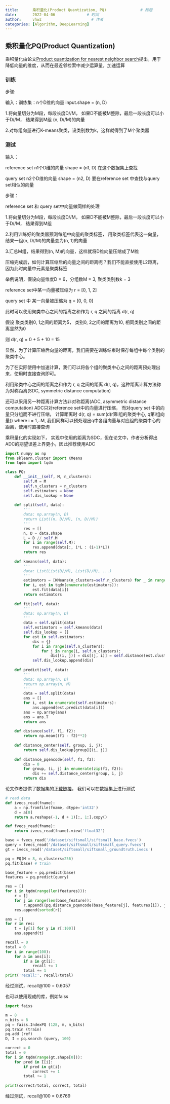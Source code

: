 ```yaml
---
title:      乘积量化(Product Quantization, PQ)               # 标题 
date:       2022-04-06              # 时间
author:     vhwz                      # 作者
categories: [Algorithm, DeepLearning]
---
```



## 乘积量化PQ(Product Quantization)
乘积量化由论文[Product quantization for nearest neighbor search](https://lear.inrialpes.fr/pubs/2011/JDS11/jegou_searching_with_quantization.pdf)提出，用于降低向量的维度，从而在最近邻检索中减少运算量，加速运算

### 训练

步骤:

输入：训练集：n个D维的向量 input.shape = (n, D)

1.将向量切分为M段，每段长度D//M， 如果D不能被M整除，最后一段长度可以小于D//M， 结果得到M组 (n, D//M)的向量

2.对每组向量进行K-means聚类，设类别数为k，这样就得到了M个聚类器

### 测试

输入：

reference set n1个D维的向量 shape = (n1, D) 在这个数据集上查找

query set n2个D维的向量 shape = (n2, D) 要在reference set 中查找与query set相似的向量

步骤：

reference set 和 query set中向量做同样的处理

1.将向量切分为M段，每段长度D//M， 如果D不能被M整除，最后一段长度可以小于D//M， 结果得到M组

2.利用训练好的聚类器预测每组中向量的聚类标签， 用聚类标签代表这一向量，结果一组(n, D//M)的向量变为(n, 1)的向量

3.汇总M组，结果得到(n, M)的向量，这样就将D维向量压缩成了M维

压缩完成后，如何计算压缩后的向量之间的距离呢？我们不能直接使用L2距离，因为此时向量中元素是聚类标签

举例说明，假设向量维度D = 6，分组数M = 3, 聚类类别数k = 3

reference set中某一向量被压缩为 r = [0, 1, 2]

query set 中 某一向量被压缩为 q = [0, 0, 0]

此时可以使用聚类中心之间的距离之和作为 r, q 之间的距离 d(r, q)

假设 聚类类别0, 1之间的距离为5， 类别0, 2之间的距离为10, 相同类别之间的距离显然为0

则 d(r, q) = 0 + 5 + 10 = 15

显然，为了计算压缩后向量的距离，我们需要在训练结束时保存每组中每个类别的聚类中心。

为了在实际使用中加速计算，我们可以将各个组的聚类中心之间的距离预处理出来，使用时直接查询即可。

利用聚类中心之间的距离之和作为 r, q 之间的距离 d(r, q)，这种距离计算方法称为对称距离(SDC, symmetric distance computation)

还可以采用另一种距离计算方法非对称距离(ADC, asymmetric distance computation)
ADC只对reference set中的向量进行压缩， 而对query set 中的向量只分组而不进行压缩， 计算距离时
d(r, q) = sum(d(r第i组的聚类中心, q第i组向量)) where i = 1,..M, 我们同样可以预处理出q中各组向量与对应组的聚类中心的距离，使用时直接查询

乘积量化的实现如下， 实现中使用的距离为SDC，但在论文中，作者分析得出ADC的期望误差上界更小，因此推荐使用ADC
```python
import numpy as np
from sklearn.cluster import KMeans
from tqdm import tqdm

class PQ:
    def __init__(self, M, n_clusters):
        self.M = M
        self.n_clusters = n_clusters
        self.estimators = None
        self.dis_lookup = None
        
    def split(self, data):
        '''
        data: np.array(n, D)
        return List((n, D//M), (n, D//M))
        '''
        res = []
        n, D = data.shape
        L = D // self.M
        for i in range(self.M):
            res.append(data[:, i*L : (i+1)*L])   
        return res
    
    def kmeans(self, data):
        '''
        data: List(List(D//M), List(D//M), ...)
        '''
        estimators = [KMeans(n_clusters=self.n_clusters) for _ in range(self.M)]
        for i, est in tqdm(enumerate(estimators)):
            est.fit(data[i])
        return estimators
    
    def fit(self, data):
        '''
        data: np.array(n, D)
        '''
        data = self.split(data)
        self.estimators = self.kmeans(data)
        self.dis_lookup = []
        for est in self.estimators:
            dis = {}
            for i in range(self.n_clusters):
                for j in range(i, self.n_clusters):
                    dis[(i, j)] = dis[(j, i)] = self.distance(est.cluster_centers_[i], est.cluster_centers_[j])
            self.dis_lookup.append(dis)
    
    def predict(self, data):
        '''
        data: np.array(n, D)
        return np.array(n, M)
        '''
        data = self.split(data)
        ans = []
        for i, est in enumerate(self.estimators):
            ans.append(est.predict(data[i]))
        ans = np.array(ans)
        ans = ans.T
        return ans
    
    def distance(self, f1, f2):
        return np.mean((f1 - f2)**2)
    
    def distance_center(self, group, i, j):
        return self.dis_lookup[group][(i, j)]
    
    def distance_pqencode(self, f1, f2):
        dis = 0
        for group, (i, j) in enumerate(zip(f1, f2)):
            dis += self.distance_center(group, i, j)
        return dis
```
论文作者提供了数据集的[下载链接](http://corpus-texmex.irisa.fr/)， 我们可以在数据集上进行测试
```python
# read data
def ivecs_read(fname):
    a = np.fromfile(fname, dtype='int32')
    d = a[0]
    return a.reshape(-1, d + 1)[:, 1:].copy()

def fvecs_read(fname):
    return ivecs_read(fname).view('float32')

base = fvecs_read('/dataset/siftsmall/siftsmall_base.fvecs')
query = fvecs_read('/dataset/siftsmall/siftsmall_query.fvecs')
gt = ivecs_read('/dataset/siftsmall/siftsmall_groundtruth.ivecs')

pq = PQ(M = 8, n_clusters=256)
pq.fit(base) # train

base_feature = pq.predict(base)
features = pq.predict(query)

res = []
for i in tqdm(range(len(features))):
    r = []
    for j in range(len(base_feature)):
        r.append((pq.distance_pqencode(base_feature[j], features[i]), j))
    res.append(sorted(r))

ans = []
for r in res:
    t = [y[1] for y in r[:100]]
    ans.append(t)

recall = 0
total = 0
for i in range(100):
    for a in ans[i]:
        if a in gt[i]:
            recall += 1
        total += 1
print('recall:', recall/total)
```
经过测试，recall@100 =  0.6057 

也可以使用现成的库，例如faiss

```python
import faiss

m = 8                                 
n_bits = 8                          
pq = faiss.IndexPQ (128, m, n_bits)      
pq.train (train)                      
pq.add (ref)                        
D, I = pq.search (query, 100)         

correct = 0
total = 0
for i in tqdm(range(gt.shape[0])):
    for pred in I[i]:
        if pred in gt[i]:
            correct += 1
        total += 1
        
print(correct/total, correct, total)
```
经过测试，recall@100 =  0.6769 